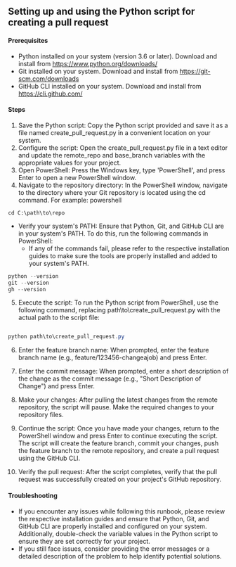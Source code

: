 ## Setting up and using the Python script for creating a pull request

#### Prerequisites
- Python installed on your system (version 3.6 or later). Download and install from https://www.python.org/downloads/
- Git installed on your system. Download and install from https://git-scm.com/downloads
- GitHub CLI installed on your system. Download and install from https://cli.github.com/

#### Steps

1. Save the Python script: Copy the Python script provided and save it as a file named create_pull_request.py in a convenient location on your system.
2. Configure the script: Open the create_pull_request.py file in a text editor and update the remote_repo and base_branch variables with the appropriate values for your project.
3. Open PowerShell: Press the Windows key, type 'PowerShell', and press Enter to open a new PowerShell window.
4. Navigate to the repository directory: In the PowerShell window, navigate to the directory where your Git repository is located using the cd command. For example:
powershell


```
cd C:\path\to\repo
```

- Verify your system's PATH: Ensure that Python, Git, and GitHub CLI are in your system's PATH. To do this, run the following commands in PowerShell:
  - If any of the commands fail, please refer to the respective installation guides to make sure the tools are properly installed and added to your system's PATH.

```powershell
python --version
git --version
gh --version
```



5. Execute the script: To run the Python script from PowerShell, use the following command, replacing path\to\create_pull_request.py with the actual path to the script file:

```powershell

python path\to\create_pull_request.py
```

6. Enter the feature branch name: When prompted, enter the feature branch name (e.g., feature/123456-changeajob) and press Enter.

7. Enter the commit message: When prompted, enter a short description of the change as the commit message (e.g., "Short Description of Change") and press Enter.

8. Make your changes: After pulling the latest changes from the remote repository, the script will pause. Make the required changes to your repository files.

9. Continue the script: Once you have made your changes, return to the PowerShell window and press Enter to continue executing the script. The script will create the feature branch, commit your changes, push the feature branch to the remote repository, and create a pull request using the GitHub CLI.
10. Verify the pull request: After the script completes, verify that the pull request was successfully created on your project's GitHub repository.

#### Troubleshooting

- If you encounter any issues while following this runbook, please review the respective installation guides and ensure that Python, Git, and GitHub CLI are properly installed and configured on your system. Additionally, double-check the variable values in the Python script to ensure they are set correctly for your project.
- If you still face issues, consider providing the error messages or a detailed description of the problem to help identify potential solutions.
